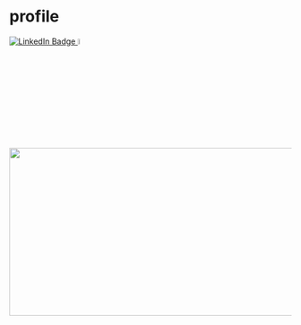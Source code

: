 # profile

<div id="badges">
  <a href="https://www.linkedin.com/in/maurosousa1/">
    <img src="https://img.shields.io/badge/LinkedIn-blue?style=for-the-badge&logo=linkedin&logoColor=white" alt="LinkedIn Badge"/>
  </a>
  <a href="https://www.maurosousa.co.uk">
    <img style="width: 5%; height: 5%;" src="https://www.maurosousa.co.uk/assets/logo-2b77e8aa.svg" alt="Portfolio Website Logo."/>
  </a>
</div>

<div align="center">
  <img src="https://media.giphy.com/media/dWesBcTLavkZuG35MI/giphy.gif" width="600" height="300"/>
</div>
